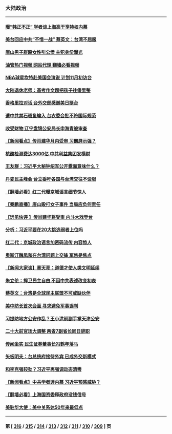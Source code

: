 ### 大陆政治
---
#### [曝“韩正不正” 学者谈上海高干享特权内幕](../../pages/ncid277/n13757212.md?06112045) 
#### [美台回应中共“不惜一战” 蔡英文：台湾不屈服](../../pages/ncid277/n13757118.md?06112045) 
#### [唐山男子群殴女性引公愤 主犯身份曝光](../../pages/ncid277/n13757180.md?06112045) 
#### [油管热门视频 网站代理 翻墙必看视频](http://209.222.30.114:81/youtube.html?06112045)
#### [NBA球星坎特赴美国会演说 计划11月初访台](../../pages/ncid277/n13757144.md?06112045) 
#### [大陆退休老师：高考作文题把孩子往傻里整](../../pages/ncid277/n13757103.md?06112045) 
#### [香格里拉对话 台外交部感谢美日挺台](../../pages/ncid277/n13757094.md?06112045) 
#### [遭中共禁石斑鱼输入 台农委会批不符国际规范](../../pages/ncid277/n13757003.md?06112045) 
#### [收受财物 辽宁盘锦公安局长申海青被审查](../../pages/ncid277/n13757068.md?06112045) 
#### [【新闻看点】传肖建华月内受审 习霸屏示强？](../../pages/ncid277/n13756863.md?06112045) 
#### [核酸检测费达3000亿 中共利益集团发横财](../../pages/ncid277/n13757046.md?06112045) 
#### [王友群：习近平大秘钟绍军公开露面意味什么？](../../pages/ncid277/n13756934.md?06112045) 
#### [丹麦民主峰会 台立委吁各国与台湾交往不设限](../../pages/ncid277/n13756929.md?06112045) 
#### [【翻墙必看】红二代曝京城谣言细节惊人](../../pages/ncid277/n13756922.md?06112045) 
#### [【秦鹏直播】唐山殴打女子事件 当局应负何责任](../../pages/ncid277/n13756831.md?06112045) 
#### [【远见快评 】传肖建华将受审 内斗大戏登台](../../pages/ncid277/n13756829.md?06112045) 
#### [分析：习近平要在20大挑选弱者上位吗](../../pages/ncid277/n13756800.md?06112045) 
#### [红二代：京城政治谣言加密码流传 内容惊人](../../pages/ncid277/n13756750.md?06112045) 
#### [奥斯汀魏凤和在台湾问题上交锋 军售是焦点](../../pages/ncid277/n13756729.md?06112045) 
#### [【新闻大家谈】章天亮：道德才使人类文明延续](../../pages/ncid277/n13756684.md?06112045) 
#### [朱立伦：捍卫民主自由 不因中共表述改变初衷](../../pages/ncid277/n13756564.md?06112045) 
#### [蔡英文：台湾是全球民主联盟不可或缺伙伴](../../pages/ncid277/n13756712.md?06112045) 
#### [美中防长首次会面 寻求避免军事误判](../../pages/ncid277/n13756558.md?06112045) 
#### [习提防地方公安作乱？王小洪前副手掌天津公安](../../pages/ncid277/n13756607.md?06112045) 
#### [二十大前官场大调整 两省7副省长同日辞职](../../pages/ncid277/n13756604.md?06112045) 
#### [传闻坐实 民生证券董事长冯鹤年落马](../../pages/ncid277/n13756425.md?06112045) 
#### [矢板明夫：台总统府接待外宾 已成外交新模式](../../pages/ncid277/n13756264.md?06112045) 
#### [和李克强较劲？习近平再强调动态清零](../../pages/ncid277/n13756346.md?06112045) 
#### [【新闻看点】中共学者透内幕 习近平预感威胁？](../../pages/ncid277/n13755958.md?06112045) 
#### [【翻墙必看】上海国资委释政府没钱信号](../../pages/ncid277/n13756240.md?06112045) 
#### [美驻华大使：美中关系达50年来最低点](../../pages/ncid277/n13756184.md?06112045) 

---
#### 第 [ [316](./316.md?06112045) / [315](./315.md?06112045) / [314](./314.md?06112045) / [313](./313.md?06112045) / [312](./312.md?06112045) / [311](./311.md?06112045) / [310](./310.md?06112045) / [309](./309.md?06112045) ] 页
